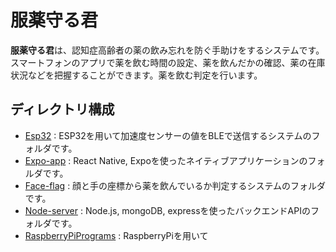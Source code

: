 # 服薬守る君

 **服薬守る君**は、認知症高齢者の薬の飲み忘れを防ぐ手助けをするシステムです。
 スマートフォンのアプリで薬を飲む時間の設定、薬を飲んだかの確認、薬の在庫状況などを把握することができます。薬を飲む判定を行います。


## ディレクトリ構成

 - [Esp32](https://github.com/ao320/hukuyakumamoru/tree/main/Esp32) : ESP32を用いて加速度センサーの値をBLEで送信するシステムのフォルダです。
 - [Expo-app](https://github.com/ao320/hukuyakumamoru/tree/main/Expo-app) : React Native, Expoを使ったネイティブアプリケーションのフォルダです。
 - [Face-flag](https://github.com/ao320/hukuyakumamoru/tree/main/Face-flag) : 顔と手の座標から薬を飲んでいるか判定するシステムのフォルダです。
 - [Node-server](https://github.com/ao320/hukuyakumamoru/tree/main/Node-server) : Node.js, mongoDB, expressを使ったバックエンドAPIのフォルダです。
 - [RaspberryPiPrograms](https://github.com/ao320/hukuyakumamoru/tree/main/RaspberryPiPrograms) : RaspberryPiを用いて
